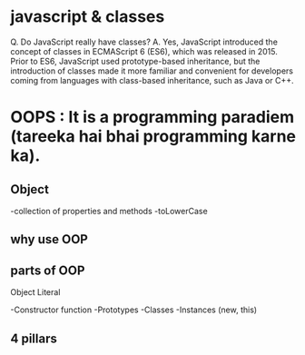 # javascript & classes

Q. Do JavaScript really have classes?
A. Yes, JavaScript introduced the concept of classes in ECMAScript 6 (ES6), which was released in 2015. Prior to ES6, JavaScript used prototype-based inheritance, but the introduction of classes made it more familiar and convenient for developers coming from languages with class-based inheritance, such as Java or C++.

# OOPS : It is a programming paradiem (tareeka hai bhai programming karne ka).

## Object

-collection of properties and methods
-toLowerCase

## why use OOP

## parts of OOP

Object Literal

-Constructor function
-Prototypes
-Classes
-Instances (new, this)

## 4 pillars
